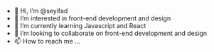 - 👋 Hi, I’m @seyifad
- 👀 I’m interested in front-end development and design
- 🌱 I’m currently learning Javascript and React
- 💞️ I’m looking to collaborate on front-end development and design
- 📫 How to reach me ...

<!---
seyifad/seyifad is a ✨ special ✨ repository because its `README.md` (this file) appears on your GitHub profile.
You can click the Preview link to take a look at your changes.
--->
